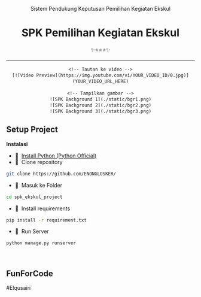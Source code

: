 
<div align="center">
    <p>Sistem Pendukung Keputusan Pemilihan Kegiatan Ekskul</p>
    <h1>SPK Pemilihan Kegiatan Ekskul</h1>
    <span>✨⭐⭐⭐✨</span>
    <hr>

    <!-- Tautan ke video -->
    [![Video Preview](https://img.youtube.com/vi/YOUR_VIDEO_ID/0.jpg)](YOUR_VIDEO_URL_HERE)

    <!-- Tampilkan gambar -->
    ![SPK Background 1](./static/bgr1.png)
    ![SPK Background 2](./static/bgr2.png)
    ![SPK Background 3](./static/bgr3.png)
</div>


## Setup Project
<strong>Instalasi</strong>

- 📍&nbsp;&nbsp;[Install Python (Python Official)](https://www.python.org/)
- 📗&nbsp;&nbsp;Clone repository
```bash
git clone https://github.com/ENONGLOSKER/
```
- 📁&nbsp;&nbsp;Masuk ke Folder
```bash
cd spk_ekskul_project
```
- 📁&nbsp;&nbsp;Install requirements
```bash
pip install -r requirement.txt
```
- 📁&nbsp;&nbsp;Run Server
```bash
python manage.py runserver
```
<br>

## FunForCode
#Elqusairi
